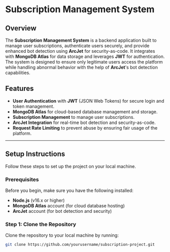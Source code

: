 # Subscription Management System

## Overview

The **Subscription Management System** is a backend application built to manage user subscriptions, authenticate users securely, and provide enhanced bot detection using **ArcJet** for security-as-code. It integrates with **MongoDB Atlas** for data storage and leverages **JWT** for authentication. The system is designed to ensure only legitimate users access the platform while handling abnormal behavior with the help of **ArcJet**'s bot detection capabilities.

## Features

- **User Authentication** with **JWT** (JSON Web Tokens) for secure login and token management.
- **MongoDB Atlas** for cloud-based database management and storage.
- **Subscription Management** to manage user subscriptions.
- **ArcJet Integration** for real-time bot detection and security-as-code.
- **Request Rate Limiting** to prevent abuse by ensuring fair usage of the platform.

---

## Setup Instructions

Follow these steps to set up the project on your local machine.

### Prerequisites

Before you begin, make sure you have the following installed:

- **Node.js** (v16.x or higher)
- **MongoDB Atlas** account (for cloud database hosting)
- **ArcJet** account (for bot detection and security)

### Step 1: Clone the Repository

Clone the repository to your local machine by running:

```bash
git clone https://github.com/yourusername/subscription-project.git
